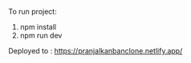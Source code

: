 To run project:
1. npm install
2. npm run dev

Deployed to : https://pranjalkanbanclone.netlify.app/

